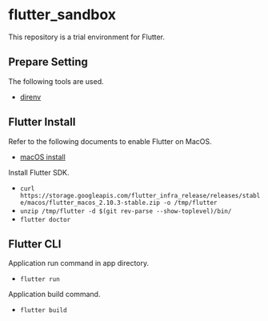# flutter_sandbox

This repository is a trial environment for Flutter.

## Prepare Setting

The following tools are used.

- [direnv](https://github.com/direnv/direnv)

## Flutter Install

Refer to the following documents to enable Flutter on MacOS.

- [macOS install](https://docs.flutter.dev/get-started/install/macos)

Install Flutter SDK.
- `curl https://storage.googleapis.com/flutter_infra_release/releases/stable/macos/flutter_macos_2.10.3-stable.zip -o /tmp/flutter`
- `unzip /tmp/flutter -d $(git rev-parse --show-toplevel)/bin/`
- `flutter doctor`

## Flutter CLI

Application run command in app directory.
- `flutter run`

Application build command.
- `flutter build`